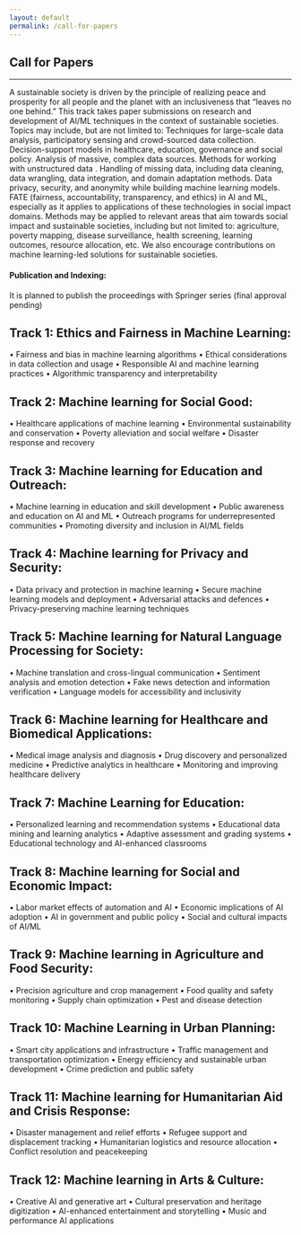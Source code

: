 ```yaml
---
layout: default
permalink: /call-for-papers
---
```

## Call for Papers
---

A sustainable society is driven by the principle of realizing peace and prosperity for all people and the planet with an inclusiveness that “leaves no one behind.”
This track takes paper submissions on research and development of AI/ML techniques in the context of sustainable societies. Topics may include, but are not limited to:
Techniques for large-scale data analysis, participatory sensing and crowd-sourced data collection. 
Decision-support models in healthcare, education, governance and social policy.
Analysis of massive, complex data sources.
Methods for working with unstructured data .
Handling of missing data, including data cleaning, data wrangling, data integration, and domain adaptation methods.
Data privacy, security, and anonymity while building machine learning models.
FATE (fairness, accountability, transparency, and ethics) in AI and ML, especially as it applies to applications of these technologies in social impact domains.
Methods may be applied to relevant areas that aim towards social impact and sustainable societies, including but not limited to: agriculture, poverty mapping, disease surveillance, health screening, learning outcomes, resource allocation, etc. 
We also encourage contributions on machine learning-led solutions for sustainable societies.

#### Publication and Indexing:

It is planned to publish the proceedings with Springer series (final approval pending)


## Track 1: Ethics and Fairness in Machine Learning:
•	Fairness and bias in machine learning algorithms
•	Ethical considerations in data collection and usage
•	Responsible AI and machine learning practices
•	Algorithmic transparency and interpretability
## Track 2: Machine learning for Social Good:
•	Healthcare applications of machine learning
•	Environmental sustainability and conservation
•	Poverty alleviation and social welfare
•	Disaster response and recovery
## Track 3: Machine learning for Education and Outreach:
•	Machine learning in education and skill development
•	Public awareness and education on AI and ML
•	Outreach programs for underrepresented communities
•	Promoting diversity and inclusion in AI/ML fields
## Track 4: Machine learning for Privacy and Security:
•	Data privacy and protection in machine learning
•	Secure machine learning models and deployment
•	Adversarial attacks and defences
•	Privacy-preserving machine learning techniques
## Track 5: Machine learning for Natural Language Processing for Society:
•	Machine translation and cross-lingual communication
•	Sentiment analysis and emotion detection
•	Fake news detection and information verification
•	Language models for accessibility and inclusivity
## Track 6: Machine learning for Healthcare and Biomedical Applications:
•	Medical image analysis and diagnosis
•	Drug discovery and personalized medicine
•	Predictive analytics in healthcare
•	Monitoring and improving healthcare delivery
## Track 7: Machine Learning for Education:
•	Personalized learning and recommendation systems
•	Educational data mining and learning analytics
•	Adaptive assessment and grading systems
•	Educational technology and AI-enhanced classrooms
## Track 8: Machine learning for Social and Economic Impact:
•	Labor market effects of automation and AI
•	Economic implications of AI adoption
•	AI in government and public policy
•	Social and cultural impacts of AI/ML
## Track 9: Machine learning in Agriculture and Food Security:
•	Precision agriculture and crop management
•	Food quality and safety monitoring
•	Supply chain optimization
•	Pest and disease detection
## Track 10: Machine Learning in Urban Planning:
•	Smart city applications and infrastructure
•	Traffic management and transportation optimization
•	Energy efficiency and sustainable urban development
•	Crime prediction and public safety
## Track 11: Machine learning for Humanitarian Aid and Crisis Response:
•	Disaster management and relief efforts
•	Refugee support and displacement tracking
•	Humanitarian logistics and resource allocation
•	Conflict resolution and peacekeeping
## Track 12: Machine learning in  Arts & Culture:
•	Creative AI and generative art
•	Cultural preservation and heritage digitization
•	AI-enhanced entertainment and storytelling
•	Music and performance AI applications
